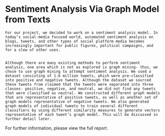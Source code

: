 # Sentiment Analysis Via Graph Model from Texts

	For our project, we decided to work on a sentiment analysis model. In today’s social-media focused world, automated sentiment analysis on blogs, tweets, and other types of social platform media becomes increasingly important for public figures, political campaigns, and for a slew of other uses.
  
  
	Although there are many existing methods to perform sentiment analysis, one area which is not as explored is graph mining- thus, we chose to use graph mining to attempt sentiment analysis. We used a dataset consisting of 1.6 million tweets, which were pre-classified into positive and negative tweets. Although the dataset we sourced these tweets from claimed that the tweets were separated into three classes- positive, negative, and neutral, we did not find any tweets that were classified as neutral. We constructed different graph models that are representative of positive tweets, as well as another set of graph models representative of negative tweets. We also generated graph models of individual tweets to train several different classifiers by using different similarity measures to generate vectors representative of each tweet’s graph model. This will be discussed in further detail later. 


  For further information, please view the full report.
